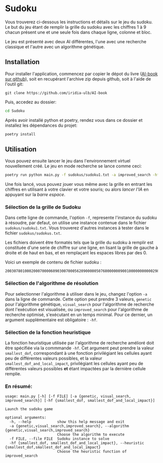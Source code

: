 # Sudoku

Vous trouverez ci-dessous les instructions et détails sur le jeu du sudoku.
Le but du jeu étant de remplir la grille du sudoku avec les chiffres 1 à 9
chacun présent une et une seule fois dans chaque ligne, colonne et bloc.

Le jeu est présenté avec deux AI différentes, l'une avec une recherche classique
et l'autre avec un algorithme génétique.


## Installation

Pour installer l'application, commencez par copier le dépot du livre ([AI-book sur github][ia-gh]),
soit en recupérant l'archive zip depuis github, soit à l'aide de l'outil git:
```
git clone https://github.com/iridia-ulb/AI-book
```

Puis, accedez au dossier:

```bash
cd Sudoku
```

Après avoir installé python et poetry, rendez vous dans ce dossier et installez les
dépendances du projet:

```bash
poetry install
```

## Utilisation

Vous pouvez ensuite lancer le jeu dans l'environnement virtuel nouvellement créé.
Le jeu en mode recherche se lance comme ceci:
```bash
poetry run python main.py -f sudokus/sudoku1.txt -a improved_search -hf smallest_dof
```
Une fois lancé, vous pouvez jouer vous même avec la grille en entrant les chiffres
en utilisant à votre clavier et votre souris; ou alors *lancer l'IA* en appuyant sur 
la *barre espace*.

### Sélection de la grille de Sudoku
Dans cette ligne de commande, l'option `-f`, represente l'instance du sudoku à résoudre,
par defaut, on utilise une instance contenue dans le  fichier `sudokus/sudoku1.txt`.
Vous trouverez d'autres instances à tester dans le fichier `sudokus/sudokus.txt`.

Les fichiers doivent être formatés tels que la grille du sudoku à remplir est constituée
d'une serie de chiffre sur une ligne, en lisant la grille de gauche à droite et de haut
en bas, et en remplaçant les espaces libres par des 0.

Voici un exemple de contenu de fichier sudoku :
```
200307801000200070000609030070005620900000507600000009001000000000002980000708002
```

### Sélection de l'algorithme de résolution
Pour selectionner l'algorithme à utiliser dans le jeu, changez l'option `-a` dans la ligne de commande.
Cette option peut prendre 3 valeurs, `genetic` pour l'algorithme génétique, `visual_search` pour l'algorithme de recherche
dont l'exécution est visualisée, ou `improved_search` pour l'algorithme de recherche optimisé, s'exécutant en un temps minimal.
Pour ce dernier, un argument supplémentaire est obligatoire : `-hf`.

### Sélection de la fonction heuristique
La fonction heuristique utilisée par l'algorithme de recherche amélioré doit être spécifiée via la commmande
`-hf`. Cet argument peut prendre la valeur `smallest_dof`, correspondant à une fonction privilégiant les
cellules ayant peu de différentes valeurs possibles, et la valeur `smallest_dof_and_local_impact`, privilégiant
les cellules ayant peu de différentes valeurs possibles **et** étant impactées par la dernière cellule remplie.

### En résumé:
```
usage: main.py [-h] [-f FILE] [-a {genetic, visual_search, improved_search}] [-hf {smallest_dof, smallest_dof_and_local_impact}]

Launch the sudoku game

optional arguments:
  -h, --help            show this help message and exit
  -a {genetic,visual_search,improved_search}, --algorithm {genetic,visual_search,improved_search}
                        Choose the algorithm to execute
  -f FILE, --file FILE  Sudoku instance to solve
  -hf {smallest_dof, smallest_dof_and_local_impact}, --heuristic {smallest_dof,smallest_dof_and_local_impact}
                        Choose the heuristic function of improved_search
```

[ia-gh]: https://github.com/iridia-ulb/AI-book



